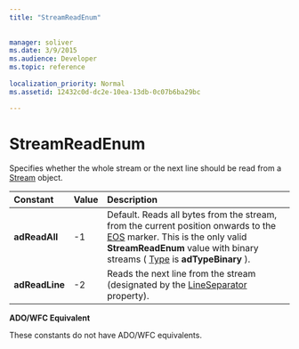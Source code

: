 ```yaml
---
title: "StreamReadEnum"
 
 
manager: soliver
ms.date: 3/9/2015
ms.audience: Developer
ms.topic: reference
  
localization_priority: Normal
ms.assetid: 12432c0d-dc2e-10ea-13db-0c07b6ba29bc

---
```


# StreamReadEnum

Specifies whether the whole stream or the next line should be read from a [Stream](stream-object-ado.md) object. 
  
|**Constant**|**Value**|**Description**|
|:-----|:-----|:-----|
|**adReadAll** <br/> |-1  <br/> |Default. Reads all bytes from the stream, from the current position onwards to the [EOS](eos-property-ado.md) marker. This is the only valid **StreamReadEnum** value with binary streams ( [Type](type-property-ado-stream.md) is **adTypeBinary** ).  <br/> |
|**adReadLine** <br/> |-2  <br/> |Reads the next line from the stream (designated by the [LineSeparator](lineseparator-property-ado.md) property).  <br/> |
   
 **ADO/WFC Equivalent**
  
These constants do not have ADO/WFC equivalents.
  

